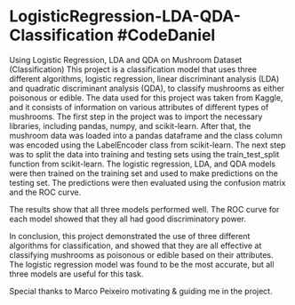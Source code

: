 # LogisticRegression-LDA-QDA-Classification #CodeDaniel
Using Logistic Regression, LDA and QDA on Mushroom Dataset (Classification)
This project is a classification model that uses three different algorithms, logistic regression, linear discriminant analysis (LDA) and quadratic discriminant analysis (QDA), to classify mushrooms as either poisonous or edible. The data used for this project was taken from Kaggle, and it consists of information on various attributes of different types of mushrooms.
The first step in the project was to import the necessary libraries, including pandas, numpy, and scikit-learn. After that, the mushroom data was loaded into a pandas dataframe and the class column was encoded using the LabelEncoder class from scikit-learn.
The next step was to split the data into training and testing sets using the train_test_split function from scikit-learn. The logistic regression, LDA, and QDA models were then trained on the training set and used to make predictions on the testing set. The predictions were then evaluated using the confusion matrix and the ROC curve.

The results show that all three models performed well. The ROC curve for each model showed that they all had good discriminatory power.

In conclusion, this project demonstrated the use of three different algorithms for classification, and showed that they are all effective at classifying mushrooms as poisonous or edible based on their attributes. The logistic regression model was found to be the most accurate, but all three models are useful for this task.

Special thanks to Marco Peixeiro motivating & guiding me in the project. 
